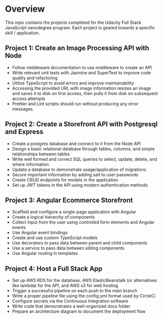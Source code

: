 # Overview
 
This repo contains the projects completed for the Udacity Full Stack JavaScript nanodegree program. Each project is geared towards a specific skill / application.

## Project 1: Create an Image Processing API with Node
* Follow middleware documentation to use middleware to create an API
* Write relevant unit tests with Jasmine and SuperTest to improve code quality and refactoring
* Utilize TypeScript to avoid errors and improve maintainability
* Accessing the provided URL with image information resizes an image and saves it to disk on first access, then pulls it from disk on subsequent access attempts
* Prettier and Lint scripts should run without producing any error messages.

## Project 2: Create a Storefront API with Postgresql and Express 
* Create a postgres database and connect to it from the Node API
* Design a basic relational database through tables, columns, and simple relationships between tables
* Write well formed and correct SQL queries to select, update, delete, and where information
* Update a database to demonstrate usage/application of migrations
* Secure important information by adding salt to user passwords
* Create CRUD endpoints for models in the application
* Set up JWT tokens in the API using modern authentication methods

## Project 3: Angular Ecommerce Storefront
* Scaffold and configure a single-page application with Angular
* Create a logical hierarchy of components
* Collect input from the user using controlled form elements and Angular events
* Use Angular event bindings
* Create and use custom TypeScript models
* Use decorators to pass data between parent and child components
* Use a service to pass data between sibling components
* Use Angular routing in templates

## Project 4: Host a Full Stack App
* Set up AWS RDS for the database, AWS ElasticBeanstalk (or alternatives like lambda) for the API, and AWS s3 for web hosting
* Trigger a successful pipeline on each push to the main branch
* Write a proper pipeline file using the config.yml format used by CircleCi
* Configure secrets via the Continuous Integration software
* Write code that demonstrates a well-organized docs folder
* Prepare an architecture diagram to document the deployment flow
